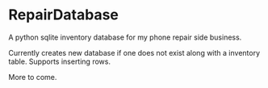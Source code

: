 # RepairDatabase
A python sqlite inventory database for my phone repair side business.

Currently creates new database if one does not exist along with a inventory table.
Supports inserting rows.

More to come.
